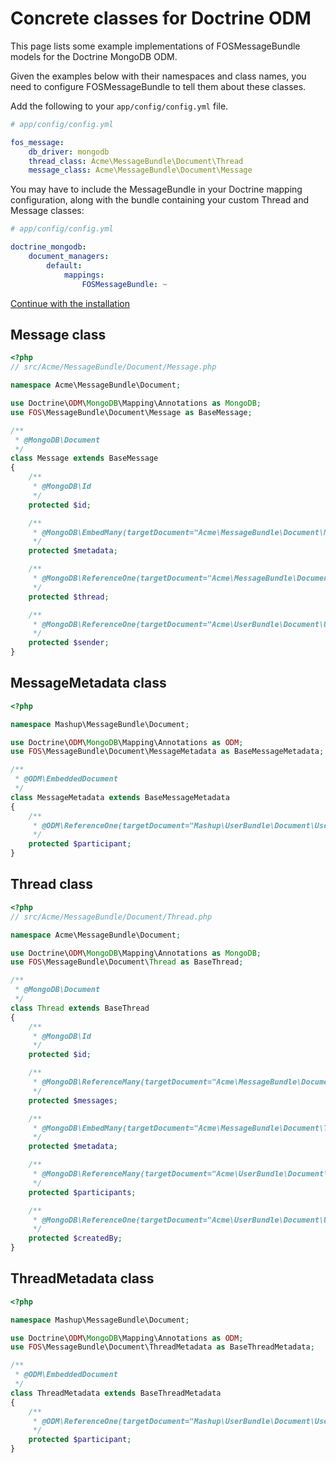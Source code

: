 Concrete classes for Doctrine ODM
=================================

This page lists some example implementations of FOSMessageBundle models for the Doctrine
MongoDB ODM.

Given the examples below with their namespaces and class names, you need to configure
FOSMessageBundle to tell them about these classes.

Add the following to your `app/config/config.yml` file.

```yaml
# app/config/config.yml

fos_message:
    db_driver: mongodb
    thread_class: Acme\MessageBundle\Document\Thread
    message_class: Acme\MessageBundle\Document\Message
```

You may have to include the MessageBundle in your Doctrine mapping configuration,
along with the bundle containing your custom Thread and Message classes:

```yaml
# app/config/config.yml

doctrine_mongodb:
    document_managers:
        default:
            mappings:
                FOSMessageBundle: ~
```


[Continue with the installation][]

Message class
-------------

```php
<?php
// src/Acme/MessageBundle/Document/Message.php

namespace Acme\MessageBundle\Document;

use Doctrine\ODM\MongoDB\Mapping\Annotations as MongoDB;
use FOS\MessageBundle\Document\Message as BaseMessage;

/**
 * @MongoDB\Document
 */
class Message extends BaseMessage
{
    /**
     * @MongoDB\Id
     */
    protected $id;

    /**
     * @MongoDB\EmbedMany(targetDocument="Acme\MessageBundle\Document\MessageMetadata")
     */
    protected $metadata;

    /**
     * @MongoDB\ReferenceOne(targetDocument="Acme\MessageBundle\Document\Thread")
     */
    protected $thread;

    /**
     * @MongoDB\ReferenceOne(targetDocument="Acme\UserBundle\Document\User")
     */
    protected $sender;
}
```

MessageMetadata class
---------------------

```php
<?php

namespace Mashup\MessageBundle\Document;

use Doctrine\ODM\MongoDB\Mapping\Annotations as ODM;
use FOS\MessageBundle\Document\MessageMetadata as BaseMessageMetadata;

/**
 * @ODM\EmbeddedDocument
 */
class MessageMetadata extends BaseMessageMetadata
{
    /**
     * @ODM\ReferenceOne(targetDocument="Mashup\UserBundle\Document\User")
     */
    protected $participant;
}
```

Thread class
------------

```php
<?php
// src/Acme/MessageBundle/Document/Thread.php

namespace Acme\MessageBundle\Document;

use Doctrine\ODM\MongoDB\Mapping\Annotations as MongoDB;
use FOS\MessageBundle\Document\Thread as BaseThread;

/**
 * @MongoDB\Document
 */
class Thread extends BaseThread
{
    /**
     * @MongoDB\Id
     */
    protected $id;

    /**
     * @MongoDB\ReferenceMany(targetDocument="Acme\MessageBundle\Document\Message")
     */
    protected $messages;

    /**
     * @MongoDB\EmbedMany(targetDocument="Acme\MessageBundle\Document\ThreadMetadata")
     */
    protected $metadata;

    /**
     * @MongoDB\ReferenceMany(targetDocument="Acme\UserBundle\Document\User")
     */
    protected $participants;

    /**
     * @MongoDB\ReferenceOne(targetDocument="Acme\UserBundle\Document\User")
     */
    protected $createdBy;
}
```

ThreadMetadata class
--------------------

```php
<?php

namespace Mashup\MessageBundle\Document;

use Doctrine\ODM\MongoDB\Mapping\Annotations as ODM;
use FOS\MessageBundle\Document\ThreadMetadata as BaseThreadMetadata;

/**
 * @ODM\EmbeddedDocument
 */
class ThreadMetadata extends BaseThreadMetadata
{
    /**
     * @ODM\ReferenceOne(targetDocument="Mashup\UserBundle\Document\User")
     */
    protected $participant;
}
```

[Continue with the installation]: 01-installation.md
